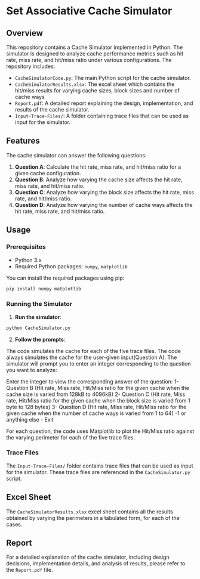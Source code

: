 # Set Associative Cache Simulator

## Overview

This repository contains a Cache Simulator implemented in Python. The simulator is designed to analyze cache performance metrics such as hit rate, miss rate, and hit/miss ratio under various configurations. The repository includes:

- `CacheSimulatorCode.py`: The main Python script for the cache simulator.
- `CacheSimulatorResults.xlsx`: The excel sheet which contains the hit/miss results for varying cache sizes, block sizes and number of cache ways
- `Report.pdf`: A detailed report explaining the design, implementation, and results of the cache simulator.
- `Input-Trace-Files/`: A folder containing trace files that can be used as input for the simulator.

## Features

The cache simulator can answer the following questions:

1. **Question A**: Calculate the hit rate, miss rate, and hit/miss ratio for a given cache configuration.
2. **Question B**: Analyze how varying the cache size affects the hit rate, miss rate, and hit/miss ratio.
3. **Question C**: Analyze how varying the block size affects the hit rate, miss rate, and hit/miss ratio.
4. **Question D**: Analyze how varying the number of cache ways affects the hit rate, miss rate, and hit/miss ratio.

## Usage

### Prerequisites

- Python 3.x
- Required Python packages: `numpy`, `matplotlib`

You can install the required packages using pip:

```bash
pip install numpy matplotlib 
```

### Running the Simulator

1. **Run the simulator**:

```bash
python CacheSimulator.py
```

2. **Follow the prompts**:

The code simulates the cache for each of the five trace files. The code always simulates the cache for the user-given input(Question A).
The simulator will prompt you to enter an integer corresponding to the question you want to analyze:

Enter the integer to view the corresponding answer of the question:
1- Question B (Hit rate, Miss rate, Hit/Miss ratio for the given cache when the cache size is varied from 128kB to 4096kB)
2- Question C (Hit rate, Miss rate, Hit/Miss ratio for the given cache when the block size is varied from 1 byte to 128 bytes)
3- Question D (Hit rate, Miss rate, Hit/Miss ratio for the given cache when the number of cache ways is varied from 1 to 64)
-1 or anything else - Exit

For each question, the code uses Matplotlib to plot the Hit/Miss ratio against the varying perimeter for each of the five trace files.

### Trace Files

The `Input-Trace-Files/` folder contains trace files that can be used as input for the simulator. These trace files are referenced in the `CacheSimulator.py` script.

## Excel Sheet

The `CacheSimulatorResults.xlsx` excel sheet contains all the results obtained by varying the perimeters in a tabulated form, for each of the cases.

## Report

For a detailed explanation of the cache simulator, including design decisions, implementation details, and analysis of results, please refer to the `Report.pdf` file.
